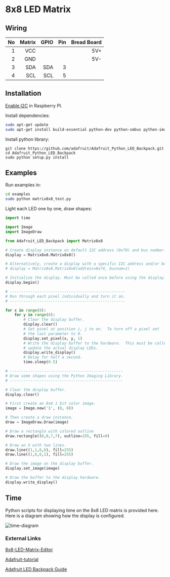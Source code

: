 # 8x8 LED Matrix

## Wiring

|No|Matrix|GPIO|Pin|Bread Board|
|-:|-----:|---:|--:|----------:|
| 1|   VCC|    |   |        5V+|
| 2|   GND|    |   |        5V-|
| 3|   SDA| SDA|  3|           |
| 4|   SCL| SCL|  5|           |

## Installation
[Enable I2C](https://learn.adafruit.com/adafruits-raspberry-pi-lesson-4-gpio-setup/configuring-i2c) in Raspberry PI.

Install dependencies:
```bash
sudo apt-get update
sudo apt-get install build-essential python-dev python-smbus python-imaging git
```
Install python library:
```
git clone https://github.com/adafruit/Adafruit_Python_LED_Backpack.git
cd Adafruit_Python_LED_Backpack
sudo python setup.py install
```

## Examples
Run examples in:
```bash
cd examples
sudo python matrix8x8_test.py
```

Light each LED one by one, draw shapes:
```python
import time

import Image
import ImageDraw

from Adafruit_LED_Backpack import Matrix8x8

# Create display instance on default I2C address (0x70) and bus number.
display = Matrix8x8.Matrix8x8()

# Alternatively, create a display with a specific I2C address and/or bus.
# display = Matrix8x8.Matrix8x8(address=0x74, busnum=1)

# Initialize the display. Must be called once before using the display.
display.begin()

# ---------------------------------------------------
# Run through each pixel individually and turn it on.
# ---------------------------------------------------

for x in range(8):
	for y in range(8):
		# Clear the display buffer.
		display.clear()
		# Set pixel at position i, j to on.  To turn off a pixel set
		# the last parameter to 0.
		display.set_pixel(x, y, 1)
		# Write the display buffer to the hardware.  This must be called to
		# update the actual display LEDs.
		display.write_display()
		# Delay for half a second.
		time.sleep(0.5)

# --------------------------------------------------
# Draw some shapes using the Python Imaging Library.
# --------------------------------------------------

# Clear the display buffer.
display.clear()

# First create an 8x8 1 bit color image.
image = Image.new('1', (8, 8))

# Then create a draw instance.
draw = ImageDraw.Draw(image)

# Draw a rectangle with colored outline
draw.rectangle((0,0,7,7), outline=255, fill=0)

# Draw an X with two lines.
draw.line((1,1,6,6), fill=255)
draw.line((1,6,6,1), fill=255)

# Draw the image on the display buffer.
display.set_image(image)

# Draw the buffer to the display hardware.
display.write_display()
```

## Time
Python scripts for displaying time on the 8x8 LED matrix is provided here. Here is a diagram showing how the display is configured.

![time-diagram](https://goo.gl/6j1zaf)

### External Links
[8x8-LED-Matrix-Editor](http://xantorohara.github.io/led-matrix-editor/)

[Adafruit-tutorial](https://learn.adafruit.com/led-backpack-displays-on-raspberry-pi-and-beaglebone-black/)

[Adafruit LED Backpack Guide](https://cdn-learn.adafruit.com/downloads/pdf/adafruit-led-backpack.pdf)
